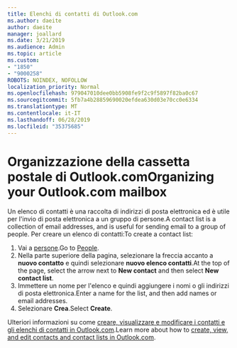 ```yaml
---
title: Elenchi di contatti di Outlook.com
ms.author: daeite
author: daeite
manager: joallard
ms.date: 3/21/2019
ms.audience: Admin
ms.topic: article
ms.custom:
- "1850"
- "9000258"
ROBOTS: NOINDEX, NOFOLLOW
localization_priority: Normal
ms.openlocfilehash: 979047010dee0bb5908fe9f2c9f5897f82ba0c67
ms.sourcegitcommit: 5fb7a4b28859690020efdea630d03e70cc0e6334
ms.translationtype: MT
ms.contentlocale: it-IT
ms.lasthandoff: 06/28/2019
ms.locfileid: "35375685"
---
```

# <a name="organizing-your-outlookcom-mailbox"></a><span data-ttu-id="6a61a-102">Organizzazione della cassetta postale di Outlook.com</span><span class="sxs-lookup"><span data-stu-id="6a61a-102">Organizing your Outlook.com mailbox</span></span>

<span data-ttu-id="6a61a-103">Un elenco di contatti è una raccolta di indirizzi di posta elettronica ed è utile per l'invio di posta elettronica a un gruppo di persone.</span><span class="sxs-lookup"><span data-stu-id="6a61a-103">A contact list is a collection of email addresses, and is useful for sending email to a group of people.</span></span> <span data-ttu-id="6a61a-104">Per creare un elenco di contatti:</span><span class="sxs-lookup"><span data-stu-id="6a61a-104">To create a contact list:</span></span>

1. <span data-ttu-id="6a61a-105">Vai a [persone](https://outlook.live.com/people/).</span><span class="sxs-lookup"><span data-stu-id="6a61a-105">Go to [People](https://outlook.live.com/people/).</span></span>
1. <span data-ttu-id="6a61a-106">Nella parte superiore della pagina, selezionare la freccia accanto a **nuovo contatto** e quindi selezionare **nuovo elenco contatti**.</span><span class="sxs-lookup"><span data-stu-id="6a61a-106">At the top of the page, select the arrow next to **New contact** and then select **New contact list**.</span></span>
1. <span data-ttu-id="6a61a-107">Immettere un nome per l'elenco e quindi aggiungere i nomi o gli indirizzi di posta elettronica.</span><span class="sxs-lookup"><span data-stu-id="6a61a-107">Enter a name for the list, and then add names or email addresses.</span></span>
1. <span data-ttu-id="6a61a-108">Selezionare **Crea**.</span><span class="sxs-lookup"><span data-stu-id="6a61a-108">Select **Create**.</span></span>

<span data-ttu-id="6a61a-109">Ulteriori informazioni su come [creare, visualizzare e modificare i contatti e gli elenchi di contatti in Outlook.com](https://support.office.com/article/5b909158-036e-4820-92f7-2a27f57b9f01).</span><span class="sxs-lookup"><span data-stu-id="6a61a-109">Learn more about how to [create, view, and edit contacts and contact lists in Outlook.com](https://support.office.com/article/5b909158-036e-4820-92f7-2a27f57b9f01).</span></span>